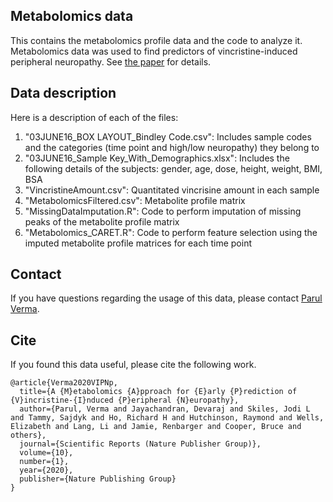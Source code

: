 ## Metabolomics data
This contains the metabolomics profile data and the code to analyze it. Metabolomics data was used to find predictors of vincristine-induced peripheral neuropathy. See [the paper](https://www.medrxiv.org/content/10.1101/19013078v1) for details.

## Data description
Here is a description of each of the files:

1. "03JUNE16_BOX LAYOUT_Bindley Code.csv": Includes sample codes and the categories (time point and high/low neuropathy) they belong to
2. "03JUNE16_Sample Key_With_Demographics.xlsx": Includes the following details of the subjects: gender, age, dose, height, weight, BMI, BSA
3. "VincristineAmount.csv": Quantitated vincrisine amount in each sample
4. "MetabolomicsFiltered.csv": Metabolite profile matrix
5. "MissingDataImputation.R": Code to perform imputation of missing peaks of the metabolite profile matrix
6. "Metabolomics_CARET.R": Code to perform feature selection using the imputed metabolite profile matrices for each time point

## Contact
If you have questions regarding the usage of this data, please contact [Parul Verma](https://parulv1.github.io/).

## Cite
If you found this data useful, please cite the following work.

```
@article{Verma2020VIPNp,
  title={A {M}etabolomics {A}pproach for {E}arly {P}rediction of {V}incristine-{I}nduced {P}eripheral {N}europathy},
  author={Parul, Verma and Jayachandran, Devaraj and Skiles, Jodi L and Tammy, Sajdyk and Ho, Richard H and Hutchinson, Raymond and Wells, Elizabeth and Lang, Li and Jamie, Renbarger and Cooper, Bruce and others},
  journal={Scientific Reports (Nature Publisher Group)},
  volume={10},
  number={1},
  year={2020},
  publisher={Nature Publishing Group}
}
```


